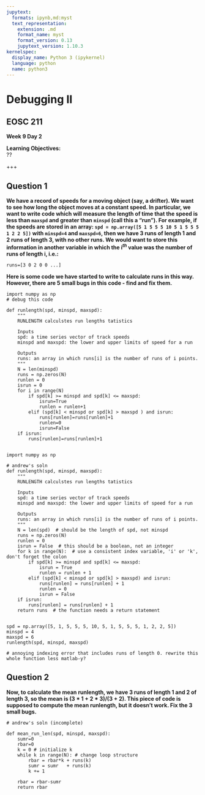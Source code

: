 ```yaml
---
jupytext:
  formats: ipynb,md:myst
  text_representation:
    extension: .md
    format_name: myst
    format_version: 0.13
    jupytext_version: 1.10.3
kernelspec:
  display_name: Python 3 (ipykernel)
  language: python
  name: python3
---
```


# Debugging II

## EOSC 211

**Week 9 Day 2**

**Learning Objectives:**  
??

+++

## Question 1

**We have a record of speeds for a moving object (say, a drifter). We  want to see how long the object moves at a constant speed. In particular, we want to write code which will measure the length of time that the speed is less than `maxspd` and greater than `minspd` (call this a “run”). For example, if the speeds are stored in an array: `spd = np.array([5 1 5 5 5 10 5 1 5 5 5 1 2 2 5])` with `minspd=4` and `maxspd=6`, then we have 3 runs of length 1 and 2 runs of length 3, with no other runs. We would want to store this information in another variable in which the i$^{th}$ value was the number of runs of length i, i.e.:**

```
runs=[3 0 2 0 0 ...]
```

**Here is some code we have started to write to calculate runs in this way. However, there are 5 small bugs in this code - find and fix them.**

```{code-cell} ipython3
import numpy as np
# debug this code

def runlength(spd, minspd, maxspd):
    """
    RUNLENGTH calculstes run lengths tatistics

    Inputs
    spd: a time series vector of track speeds
    minspd and maxspd: the lower and upper limits of speed for a run

    Outputs
    runs: an array in which runs[i] is the number of runs of i points.
    """
    N = len(minspd)
    runs = np.zeros(N)
    runlen = 0
    isrun = 0
    for i in range(N)
        if spd[k] >= minspd and spd[k] <= maxspd:
            isrun=True
            runlen = runlen+1
        elif (spd[k] < minspd or spd[k] > maxspd ) and isrun:
            runs[runlen]=runs[runlen]+1
            runlen=0
            isrun=False
    if isrun:
        runs[runlen]=runs[runlen]+1
    
```

```{code-cell} ipython3
import numpy as np

# andrew's soln
def runlength(spd, minspd, maxspd):
    """
    RUNLENGTH calculstes run lengths tatistics

    Inputs
    spd: a time series vector of track speeds
    minspd and maxspd: the lower and upper limits of speed for a run

    Outputs
    runs: an array in which runs[i] is the number of runs of i points.
    """
    N = len(spd)  # should be the length of spd, not minspd
    runs = np.zeros(N)
    runlen = 0
    isrun = False  # this should be a boolean, not an integer
    for k in range(N):  # use a consistent index variable, 'i' or 'k', don't forget the colon
        if spd[k] >= minspd and spd[k] <= maxspd:
            isrun = True
            runlen = runlen + 1
        elif (spd[k] < minspd or spd[k] > maxspd) and isrun:
            runs[runlen] = runs[runlen] + 1
            runlen = 0
            isrun = False
    if isrun:
        runs[runlen] = runs[runlen] + 1
    return runs  # the function needs a return statement


spd = np.array([5, 1, 5, 5, 5, 10, 5, 1, 5, 5, 5, 1, 2, 2, 5])
minspd = 4
maxspd = 6
runlength(spd, minspd, maxspd)

# annoying indexing error that includes runs of length 0. rewrite this whole function less matlab-y?
```

## Question 2

**Now, to calculate the mean runlength, we have 3 runs of length 1 and 2 of length 3, so the mean is $(3*1 + 2*3)/(3 + 2)$. This piece of code is supposed to compute the mean runlength, but it doesn’t work. Fix the 3 small bugs.**

```{code-cell} ipython3
# andrew's soln (incomplete)

def mean_run_len(spd, minspd, maxspd):
    sumr=0
    rbar=0
    k = 0 # initialize k
    while k in range(N): # change loop structure
        rbar = rbar*k + runs(k)
        sumr = sumr   + runs(k)
        k += 1

    rbar = rbar-sumr
    return rbar
```
